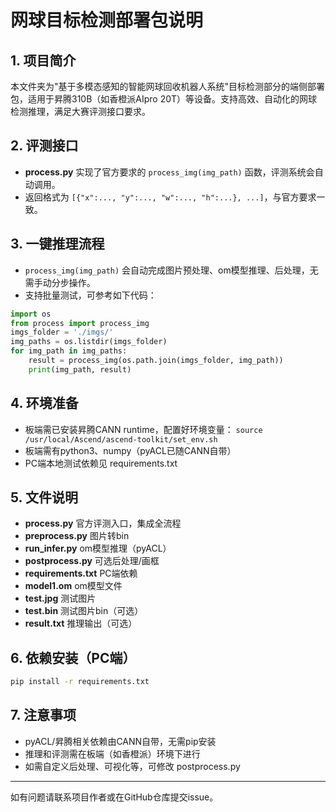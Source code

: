 # 网球目标检测部署包说明

## 1. 项目简介
本文件夹为"基于多模态感知的智能网球回收机器人系统"目标检测部分的端侧部署包，适用于昇腾310B（如香橙派AIpro 20T）等设备。支持高效、自动化的网球检测推理，满足大赛评测接口要求。

## 2. 评测接口
- **process.py** 实现了官方要求的 `process_img(img_path)` 函数，评测系统会自动调用。
- 返回格式为 `[{"x":..., "y":..., "w":..., "h":...}, ...]`，与官方要求一致。

## 3. 一键推理流程
- `process_img(img_path)` 会自动完成图片预处理、om模型推理、后处理，无需手动分步操作。
- 支持批量测试，可参考如下代码：

```python
import os
from process import process_img
imgs_folder = './imgs/'
img_paths = os.listdir(imgs_folder)
for img_path in img_paths:
    result = process_img(os.path.join(imgs_folder, img_path))
    print(img_path, result)
```

## 4. 环境准备
- 板端需已安装昇腾CANN runtime，配置好环境变量：
  `source /usr/local/Ascend/ascend-toolkit/set_env.sh`
- 板端需有python3、numpy（pyACL已随CANN自带）
- PC端本地测试依赖见 requirements.txt

## 5. 文件说明
- **process.py**      官方评测入口，集成全流程
- **preprocess.py**   图片转bin
- **run_infer.py**    om模型推理（pyACL）
- **postprocess.py**  可选后处理/画框
- **requirements.txt**  PC端依赖
- **model1.om**       om模型文件
- **test.jpg**        测试图片
- **test.bin**        测试图片bin（可选）
- **result.txt**      推理输出（可选）

## 6. 依赖安装（PC端）
```bash
pip install -r requirements.txt
```

## 7. 注意事项
- pyACL/昇腾相关依赖由CANN自带，无需pip安装
- 推理和评测需在板端（如香橙派）环境下进行
- 如需自定义后处理、可视化等，可修改 postprocess.py

---
如有问题请联系项目作者或在GitHub仓库提交issue。
